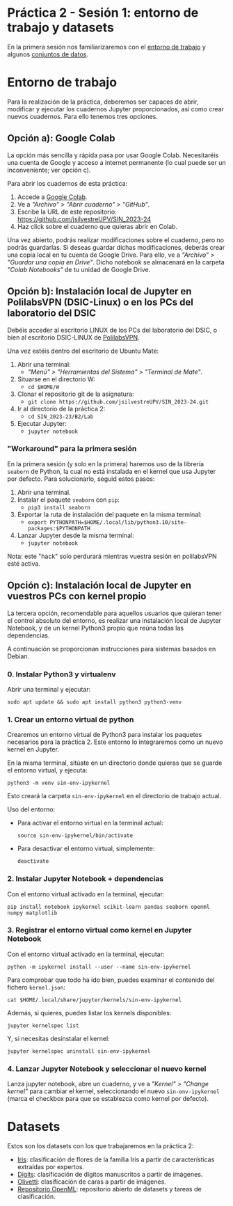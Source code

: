 # Práctica 2 - Sesión 1: entorno de trabajo y datasets

En la primera sesión nos familiarizaremos con el [entorno de trabajo](#entorno-de-trabajo) y algunos
[conjuntos de datos](#datasets).

# Entorno de trabajo

Para la realización de la práctica, deberemos ser capaces de abrir, modificar y ejecutar los cuadernos Jupyter proporcionados, así como crear nuevos cuadernos. Para ello tenemos tres opciones.

## Opción a): Google Colab

La opción más sencilla y rápida pasa por usar Google Colab. Necesitaréis una cuenta de Google y acceso a internet permanente (lo cual puede ser un inconveniente; ver opción c).

Para abrir los cuadernos de esta práctica:

1. Accede a [Google Colab](https://colab.research.google.com/).
1. Ve a *"Archivo" > "Abrir cuaderno" > "GitHub"*.
1. Escribe la URL de este repositorio: 
    https://github.com/jsilvestreUPV/SIN_2023-24
1. Haz click sobre el cuaderno que quieras abrir en Colab.

Una vez abierto, podrás realizar modificaciones sobre el cuaderno, pero no podrás guardarlas. Si deseas guardar dichas modificaciones, deberás crear una copia local en tu cuenta de Google Drive. Para ello, ve a *"Archivo" > "Guardar una copia en Drive"*. Dicho notebook se almacenará en la carpeta *"Colab Notebooks"* de tu unidad de Google Drive.

## Opción b): Instalación local de Jupyter en PolilabsVPN (DSIC-Linux) o en los PCs del laboratorio del DSIC

Debéis acceder al escritorio LINUX de los PCs del laboratorio del DSIC, o bien al escritorio DSIC-LINUX de [PolilabsVPN](https://polilabsvpn.upv.es/). 

Una vez estéis dentro del escritorio de Ubuntu Mate:

1. Abrir una terminal: 
    + *"Menú" > "Herramientas del Sistema" > "Terminal de Mate"*.
1. Situarse en el directorio W:
    + `cd $HOME/W`
1. Clonar el repositorio git de la asignatura:
    + `git clone https://github.com/jsilvestreUPV/SIN_2023-24.git`
1. Ir al directorio de la práctica 2:
    + `cd SIN_2023-23/B2/Lab`
1. Ejecutar Jupyter:
    + `jupyter notebook`

### "Workaround" para la primera sesión

En la primera sesión (y solo en la primera) haremos uso de la librería `seaborn` de Python, la cual no está instalada en el kernel que usa Jupyter por defecto. Para solucionarlo, seguid estos pasos:

1. Abrir una terminal.
2. Instalar el paquete `seaborn` con `pip`:
    + `pip3 install seaborn`
3. Exportar la ruta de instalación del paquete en la misma terminal:
    + `export PYTHONPATH=$HOME/.local/lib/python3.10/site-packages:$PYTHONPATH`
4. Lanzar Jupyter desde la misma terminal:
    + `jupyter notebook`

Nota: este "hack" solo perdurará mientras vuestra sesión en polilabsVPN esté activa. 

## Opción c): Instalación local de Jupyter en vuestros PCs con kernel propio

La tercera opción, recomendable para aquellos usuarios que quieran tener el control absoluto del entorno, es realizar una instalación local de Jupyter Notebook, y de un kernel Python3 propio que reúna todas las dependencias.

A continuación se proporcionan instrucciones para sistemas basados en Debian.

### 0. Instalar Python3 y virtualenv

Abrir una terminal y ejecutar:

`sudo apt update && sudo apt install python3 python3-venv`

### 1. Crear un entorno virtual de python

Crearemos un entorno virtual de Python3 para instalar los paquetes necesarios para la práctica 2. Este entorno lo integraremos como un nuevo kernel en Jupyter.

En la misma terminal, sitúate en un directorio donde quieras que se guarde el entorno virtual, y ejecuta:

`python3 -m venv sin-env-ipykernel`

Esto creará la carpeta `sin-env-ipykernel` en el directorio de trabajo actual. 

Uso del entorno:

- Para activar el entorno virtual en la terminal actual:

  `source sin-env-ipykernel/bin/activate`

- Para desactivar el entorno virtual, simplemente:

  `deactivate`


### 2. Instalar Jupyter Notebook + dependencias

Con el entorno virtual activado en la terminal, ejecutar:

`pip install notebook ipykernel scikit-learn pandas seaborn openml numpy matplotlib`

### 3. Registrar el entorno virtual como kernel en Jupyter Notebook

Con el entorno virtual activado en la terminal, ejecutar:

`python -m ipykernel install --user --name sin-env-ipykernel`

Para comprobar que todo ha ido bien, puedes examinar el contenido del fichero `kernel.json`:

`cat $HOME/.local/share/jupyter/kernels/sin-env-ipykernel`

Además, si quieres, puedes listar los kernels disponibles:

`jupyter kernelspec list`

Y, si necesitas desinstalar el kernel:

`jupyter kernelspec uninstall sin-env-ipykernel`

### 4. Lanzar Jupyter Notebook y seleccionar el nuevo kernel

Lanza jupyter notebook, abre un cuaderno, y ve a *"Kernel" > "Change kernel"* para cambiar el kernel, seleccionando el nuevo `sin-env-ipykernel` (marca el checkbox para que se establezca como kernel por defecto).

# Datasets

Estos son los datasets con los que trabajaremos en la práctica 2:

- [Iris](01_iris.ipynb): clasificación de flores de la familia Iris a partir de características extraídas por expertos.
- [Digits](02_digits.ipynb): clasificación de dígitos manuscritos a partir de imágenes.
- [Olivetti](03_olivetti.ipynb): clasificación de caras a partir de imágenes.
- [Repositorio OpenML](04_openml.ipynb): repositorio abierto de datasets y tareas de clasificación.